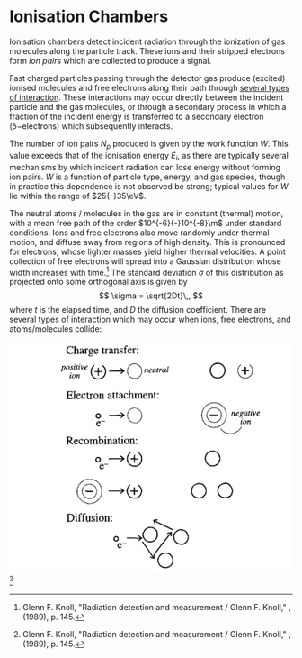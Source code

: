 # Ionisation Chambers
Ionisation chambers detect incident radiation through the ionization of gas molecules along the particle track. These ions and their stripped electrons form *ion pairs* which are collected to produce a signal. 

Fast charged particles passing through the detector gas produce (excited) ionised molecules and free electrons along their path through [several types of interaction](../../radiation/radiation-interactions.md). These interactions may occur directly between the incident particle and the gas molecules, or through a secondary process in which a fraction of the incident energy is transferred to a secondary electron ($\delta-$electrons) which subsequently interacts.

The number of ion pairs $N_p$ produced is given by the work function $W$. This value exceeds that of the ionisation energy $E_i$, as there are typically several mechanisms by which incident radiation can lose energy without forming ion pairs. $W$ is a function of particle type, energy, and gas species, though in practice this dependence is not observed be strong; typical values for $W$ lie within the range of $25{-}35\eV$.

<!-- TODO Fano factor -->
The neutral atoms / molecules in the gas are in constant (thermal) motion, with a mean free path of the order $10^{-6}{-}10^{-8}\m$ under standard conditions. Ions and free electrons also move randomly under thermal motion, and diffuse away from regions of high density. This is pronounced for electrons, whose lighter masses yield higher thermal velocities. A point collection of free electrons will spread into a Gaussian distribution whose width increases with time.[^knoll.145] The standard deviation $\sigma$ of this distribution as projected onto some orthogonal axis is given by
$$
\sigma = \sqrt{2Dt}\,,
$$
where $t$ is the elapsed time, and $D$ the diffusion coefficient. There are several types of interaction which may occur when ions, free electrons, and atoms/molecules collide:

<!-- TODO currents *induced* on anode / cathode not by collection itself -->

![Collisions between ions, free electrons, and atoms/nuclei.](images/collisions.png)[^knoll.145]
[^knoll.145]: Glenn F. Knoll, "Radiation detection and measurement / Glenn F. Knoll," , (1989), p. 145.